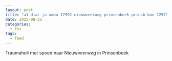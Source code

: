 ```yaml
---
layout: post
title: "a1 dia: ja ambu 17992 nieuwveerweg prinsenbeek prinsb bon 125790"
date: 2025-08-25
categories: 
  - rss
tags: 
  - feed
---
```


Traumaheli met spoed naar Nieuwveerweg in Prinsenbeek
